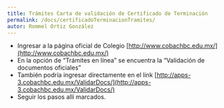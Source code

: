 ```yaml
---
title: Trámites Carta de validación de Certificado de Terminación
permalink: /docs/certificadoTerminacionTramites/
autor: Rommel Ortiz González
---
```


- Ingresar a la página oficial de Colegio [http://www.cobachbc.edu.mx/](http://www.cobachbc.edu.mx/) 
- En la opción de “Trámites en línea” se encuentra la “Validación de documentos oficiales”
- También podría ingresar directamente en el link [http://apps-3.cobachbc.edu.mx/ValidarDocs/](http://apps-3.cobachbc.edu.mx/ValidarDocs/)
- Seguir los pasos allí marcados.
